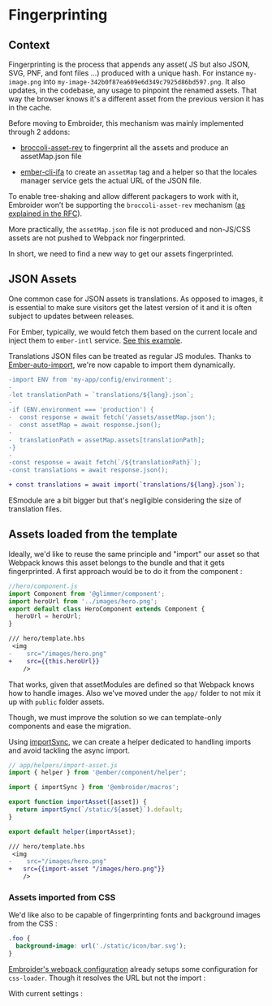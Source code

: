 # Fingerprinting

## Context

Fingerprinting is the process that appends any asset( JS but also JSON, SVG, PNF, and font files …) produced with a unique hash. For instance `my-image.png` into `my-image-342b0f87ea609e6d349c7925d86bd597.png`. It also updates, in the codebase, any usage to pinpoint the renamed assets.
That way the browser knows it's a different asset from the previous version it has in the cache.

Before moving to Embroider, this mechanism was mainly implemented through 2 addons:

- [broccoli-asset-rev](https://github.com/ember-cli/broccoli-asset-rev) to fingerprint all the assets and produce an assetMap.json file

- [ember-cli-ifa](https://github.com/adopted-ember-addons/ember-cli-ifa) to create an `assetMap` tag and a helper so that the locales manager service gets the actual URL of the JSON file.

To enable tree-shaking and allow different packagers to work with it, Embroider won’t be supporting the `broccoli-asset-rev` mechanism
([as explained in the RFC](https://github.com/emberjs/rfcs/blob/asset-importing-spec/text/0763-asset-importing-spec.md#motivation)).

More practically, the `assetMap.json` file is not produced and non-JS/CSS assets are not pushed to Webpack nor fingerprinted.

In short, we need to find a new way to get our assets fingerprinted.

## JSON Assets

One common case for JSON assets is translations. As opposed to images, it is essential to make sure visitors get the latest version of it and it is often subject to updates between releases.

For Ember, typically, we would fetch them based on the current locale and inject them to `ember-intl` service. [See this example](https://ember-intl.github.io/ember-intl/docs/guide/asynchronously-loading-translations).

Translations JSON files can be treated as regular JS modules. Thanks to [Ember-auto-import](https://github.com/ef4/ember-auto-import), we're now capable to import them dynamically.

```diff
-import ENV from 'my-app/config/environment';
-
-let translationPath = `translations/${lang}.json`;
-
-if (ENV.environment === 'production') {
-  const response = await fetch('/assets/assetMap.json');
-  const assetMap = await response.json();
-
-  translationPath = assetMap.assets[translationPath];
-}
-
-const response = await fetch(`/${translationPath}`);
-const translations = await response.json();

+ const translations = await import(`translations/${lang}.json`);
```

ESmodule are a bit bigger but that's negligible considering the size of translation files.

## Assets loaded from the template

Ideally, we'd like to reuse the same principle and "import" our asset so that Webpack knows this asset belongs to the bundle and that it gets fingerprinted.
A first approach would be to do it from the component :

```js
//hero/component.js
import Component from '@glimmer/component';
import heroUrl from '../images/hero.png';
export default class HeroComponent extends Component {
  heroUrl = heroUrl;
}
```

```diff
/// hero/template.hbs
 <img
-    src="/images/hero.png"
+    src={{this.heroUrl}}
    />
```

That works, given that assetModules are defined so that Webpack knows how to handle images. Also we've moved under the `app/` folder to not mix it up with `public` folder assets.

Though, we must improve the solution so we can template-only components and ease the migration.

Using [importSync](https://github.com/embroider-build/embroider/tree/aa97453277272f533c97db174f6d4b1851e77f9d/packages/macros#importsync), we can create a helper dedicated to handling imports and avoid tackling the async import.

```jsx
// app/helpers/import-asset.js
import { helper } from '@ember/component/helper';

import { importSync } from '@embroider/macros';

export function importAsset([asset]) {
  return importSync(`/static/${asset}`).default;
}

export default helper(importAsset);
```

```diff
/// hero/template.hbs
 <img
-    src="/images/hero.png"
+   src={{import-asset "/images/hero.png"}}
    />
```

### Assets imported from CSS

We'd like also to be capable of fingerprinting fonts and background images from the CSS :

```css
.foo {
  background-image: url('./static/icon/bar.svg');
}
```

[Embroider's webpack configuration](https://github.com/embroider-build/embroider/blob/main/packages/webpack/src/ember-webpack.ts#L576-L584) already setups some configuration for `css-loader`. Though it resolves the URL but not the import :

With current settings :
